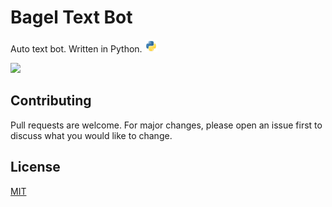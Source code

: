 # Bagel Text Bot 
Auto text bot. Written in Python. <a href="https://www.python.org" target="_blank"> <img src="https://raw.githubusercontent.com/devicons/devicon/master/icons/python/python-original.svg" alt="python" width="20" height="20"/></a>

<img src="img/Bagel-Text-Bot.gif">

## Contributing
Pull requests are welcome. For major changes, please open an issue first to discuss what you would like to change.

## License
[MIT](https://choosealicense.com/licenses/mit/)
